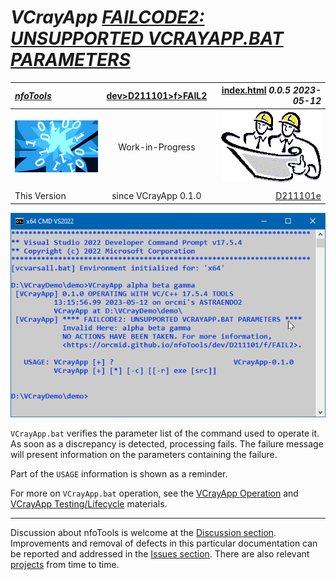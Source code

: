 <!-- index.md 0.0.5                 UTF-8                          2023-05-12
     ----1----|----2----|----3----|----4----|----5----|----6----|----7----|--*

              FAILCODE2: UNSUPPORTED VCRAYAPP.BAT PARAMETERS
     -->

# ***VCrayApp** [FAILCODE2: UNSUPPORTED VCRAYAPP.BAT PARAMETERS](.)*

| ***[nfoTools](../../../../)*** | [dev](../../../)[>D211101](../../)[>f](../)[>FAIL2](.) | [index.html](index.html) ***0.0.5 2023-05-12*** |
| :--                |       :-:          | --: |
| ![nfotools](../../../../images/nfoWorks-2014-06-02-1702-LogoSmall.png) | Work-in-Progress | ![Hard Hat Area](../../../../images/hardhat-logo.gif) |
|              |                     |           |
| This Version | since VCrayApp 0.1.0 | [D211101e](../../e) |

![FAILCODE2 Message](FAIL2-2023-05-12-1318-VCrayApp-0.1.0.png)

`VCrayApp.bat` verifies the parameter list of the command used to operate it.
As soon as a discrepancy is detected, processing fails.   The failure message
will present information on the parameters containing the failure.

Part of the `USAGE` information is shown as a reminder.

For more on `VCrayApp.bat` operation, see the
[VCrayApp Operation](../../b/) and
[VCrayApp Testing/Lifecycle](../../c/) materials.


----

Discussion about nfoTools is welcome at the
[Discussion section](https://github.com/orcmid/nfoTools/discussions).
Improvements and removal of defects in this particular documentation can be
reported and addressed in the
[Issues section](https://github.com/orcmid/nfoTools/issues).  There are also
relevant [projects](https://github.com/orcmid/nfoTools/projects?type=classic)
from time to time.

<!-- ----1----|----2----|----3----|----4----|----5----|----6----|----7----|--*

     0.0.5 2023-05-12T20:22Z Improve the failing command line
     0.0.4 2023-05-11T21:17Z Redo the demo screen capture
     0.0.3 2023-05-07T19:47Z Reflect transposition to new location
     0.0.2 2023-04-21T18:45Z Touch-up
     0.0.1 2023-04-14T17:42Z Fix simple typo
     0.0.0 2023-04-12T18:55Z Initial page from 0.0.1 FAIL1 boilerplate.

               *** end D211101/f/FAIL2/index.md ***
     -->
